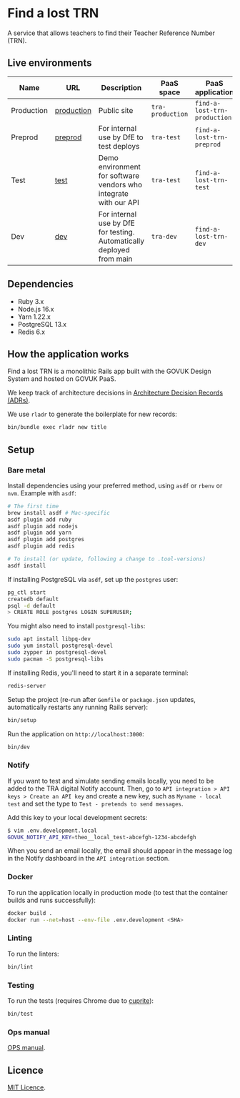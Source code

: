 # Find a lost TRN

A service that allows teachers to find their Teacher Reference Number (TRN).

## Live environments

| Name       | URL                                                               | Description                                                           | PaaS space       | PaaS application             |
| ---------- | ----------------------------------------------------------------- | --------------------------------------------------------------------- | ---------------- | ---------------------------- |
| Production | [production](https://find-a-lost-trn.education.gov.uk/start)      | Public site                                                           | `tra-production` | `find-a-lost-trn-production` |
| Preprod    | [preprod](https://preprod-find-a-lost-trn.education.gov.uk/start) | For internal use by DfE to test deploys                               | `tra-test`       | `find-a-lost-trn-preprod`    |
| Test       | [test](https://test-find-a-lost-trn.education.gov.uk/start)       | Demo environment for software vendors who integrate with our API      | `tra-test`       | `find-a-lost-trn-test`       |
| Dev        | [dev](https://dev-find-a-lost-trn.education.gov.uk/start)         | For internal use by DfE for testing. Automatically deployed from main | `tra-dev`        | `find-a-lost-trn-dev`        |

## Dependencies

- Ruby 3.x
- Node.js 16.x
- Yarn 1.22.x
- PostgreSQL 13.x
- Redis 6.x

## How the application works

Find a lost TRN is a monolithic Rails app built with the GOVUK Design System and hosted on
GOVUK PaaS.

We keep track of architecture decisions in [Architecture Decision Records
(ADRs)](/adr/).

We use `rladr` to generate the boilerplate for new records:

```bash
bin/bundle exec rladr new title
```

## Setup

### Bare metal

Install dependencies using your preferred method, using `asdf` or `rbenv` or `nvm`. Example with `asdf`:

```bash
# The first time
brew install asdf # Mac-specific
asdf plugin add ruby
asdf plugin add nodejs
asdf plugin add yarn
asdf plugin add postgres
asdf plugin add redis

# To install (or update, following a change to .tool-versions)
asdf install
```

If installing PostgreSQL via `asdf`, set up the `postgres` user:

```bash
pg_ctl start
createdb default
psql -d default
> CREATE ROLE postgres LOGIN SUPERUSER;
```

You might also need to install `postgresql-libs`:

```bash
sudo apt install libpq-dev
sudo yum install postgresql-devel
sudo zypper in postgresql-devel
sudo pacman -S postgresql-libs
```

If installing Redis, you'll need to start it in a separate terminal:

```bash
redis-server
```

Setup the project (re-run after `Gemfile` or `package.json` updates, automatically restarts any running Rails server):

```bash
bin/setup
```

Run the application on `http://localhost:3000`:

```bash
bin/dev
```

### Notify

If you want to test and simulate sending emails locally, you need to be added
to the TRA digital Notify account. Then, go to
`API integration > API keys > Create an API key` and create a new key, such as
`Myname - local test` and set the type to `Test - pretends to send messages`.

Add this key to your local development secrets:

```bash
$ vim .env.development.local
GOVUK_NOTIFY_API_KEY=theo__local_test-abcefgh-1234-abcdefgh
```

When you send an email locally, the email should appear in the message log in
the Notify dashboard in the `API integration` section.

### Docker

To run the application locally in production mode (to test that the container
builds and runs successfully):

```bash
docker build .
docker run --net=host --env-file .env.development <SHA>
```

### Linting

To run the linters:

```bash
bin/lint
```

### Testing

To run the tests (requires Chrome due to
[cuprite](https://github.com/rubycdp/cuprite)):

```bash
bin/test
```

### Ops manual

[OPS manual](docs/ops-manual.md).

## Licence

[MIT Licence](LICENCE).
